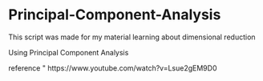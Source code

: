 # Principal-Component-Analysis
<p> This script was made for my material learning about dimensional reduction </p>
<p> Using Principal Component Analysis </p>
<p> reference " https://www.youtube.com/watch?v=Lsue2gEM9D0 <p>
